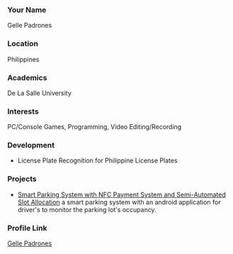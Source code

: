 ### Your Name

Gelle Padrones

### Location

Philippines

### Academics

De La Salle University

### Interests

PC/Console Games, Programming, Video Editing/Recording

### Development

- License Plate Recognition for Philippine License Plates

### Projects

- [Smart Parking System with NFC Payment System and Semi-Automated Slot Allocation](no_link) a smart parking system with an android application for driver's to monitor the parking lot's occupancy.

### Profile Link

[Gelle Padrones](https://github.com/aegelle31)
